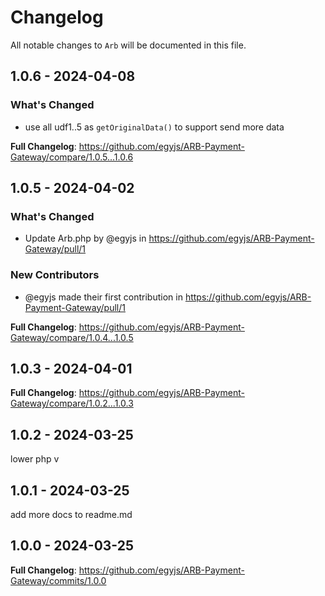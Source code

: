 # Changelog

All notable changes to `Arb` will be documented in this file.

## 1.0.6 - 2024-04-08

### What's Changed

* use all udf1..5 as `getOriginalData()` to support send more data

**Full Changelog**: https://github.com/egyjs/ARB-Payment-Gateway/compare/1.0.5...1.0.6

## 1.0.5 - 2024-04-02

### What's Changed

* Update Arb.php by @egyjs in https://github.com/egyjs/ARB-Payment-Gateway/pull/1

### New Contributors

* @egyjs made their first contribution in https://github.com/egyjs/ARB-Payment-Gateway/pull/1

**Full Changelog**: https://github.com/egyjs/ARB-Payment-Gateway/compare/1.0.4...1.0.5

## 1.0.3 - 2024-04-01

**Full Changelog**: https://github.com/egyjs/ARB-Payment-Gateway/compare/1.0.2...1.0.3

## 1.0.2 - 2024-03-25

lower php v

## 1.0.1 - 2024-03-25

add more docs to readme.md

## 1.0.0 - 2024-03-25

**Full Changelog**: https://github.com/egyjs/ARB-Payment-Gateway/commits/1.0.0
